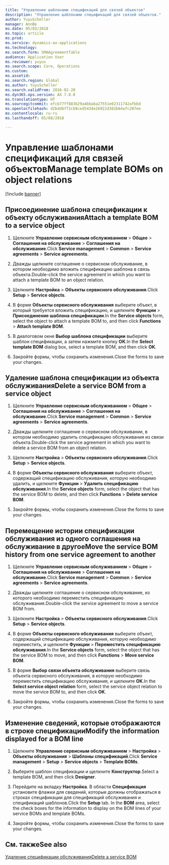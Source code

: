 ```yaml
---
title: "Управление шаблонами спецификаций для связей объектов"
description: "Управление шаблонами спецификаций для связей объектов."
author: YuyuScheller
manager: AnnBe
ms.date: 05/03/2018
ms.topic: article
ms.prod: 
ms.service: dynamics-ax-applications
ms.technology: 
ms.search.form: SMAAgreementTable
audience: Application User
ms.reviewer: yuyus
ms.search.scope: Core, Operations
ms.custom: 
ms.assetid: 
ms.search.region: Global
ms.author: YuyuScheller
ms.search.validFrom: 2016-02-28
ms.dyn365.ops.version: AX 7.0.0
ms.translationtype: HT
ms.sourcegitcommit: efcb77ff883b29a4bbaba27551e02311742afbbd
ms.openlocfilehash: d2bdd6ff2cb8ced5434e26922d382b64afc207ee
ms.contentlocale: ru-ru
ms.lasthandoff: 05/08/2018

---
```



# <a name="manage-template-boms-on-object-relations"></a><span data-ttu-id="f32b3-103">Управление шаблонами спецификаций для связей объектов</span><span class="sxs-lookup"><span data-stu-id="f32b3-103">Manage template BOMs on object relations</span></span> 

[!include [banner](../includes/banner.md)]


## <a name="attach-a-template-bom-to-a-service-object"></a><span data-ttu-id="f32b3-104">Присоединение шаблона спецификации к объекту обслуживания</span><span class="sxs-lookup"><span data-stu-id="f32b3-104">Attach a template BOM to a service object</span></span>

1.  <span data-ttu-id="f32b3-105">Щелкните **Управление сервисным обслуживанием** \> **Общее** \> **Соглашения на обслуживание** \> **Соглашения на обслуживание**.</span><span class="sxs-lookup"><span data-stu-id="f32b3-105">Click **Service management** \> **Common** \> **Service agreements** \> **Service agreements**.</span></span>

2.  <span data-ttu-id="f32b3-106">Дважды щелкните соглашение о сервисном обслуживание, в котором необходимо вложить спецификацию шаблона в связь объекта.</span><span class="sxs-lookup"><span data-stu-id="f32b3-106">Double-click the service agreement in which you want to attach a template BOM to an object relation.</span></span>

3.  <span data-ttu-id="f32b3-107">Щелкните **Настройка** \> **Объекты сервисного обслуживания**.</span><span class="sxs-lookup"><span data-stu-id="f32b3-107">Click **Setup** \> **Service objects**.</span></span>

4.  <span data-ttu-id="f32b3-108">В форме **Объекты сервисного обслуживания** выберите объект, в который требуется вложить спецификацию, и щелкните **Функции** \> **Присоединение шаблона спецификации**.</span><span class="sxs-lookup"><span data-stu-id="f32b3-108">In the **Service objects** form, select the object to attach a template BOM to, and then click **Functions** \> **Attach template BOM**.</span></span>

5.  <span data-ttu-id="f32b3-109">В диалоговом окне **Выбор шаблона спецификации** выберите шаблон спецификации, а затем нажмите кнопку **OK**.</span><span class="sxs-lookup"><span data-stu-id="f32b3-109">In the **Select template BOM** dialog box, select a template BOM, and then click **OK**.</span></span>

6.  <span data-ttu-id="f32b3-110">Закройте формы, чтобы сохранить изменения.</span><span class="sxs-lookup"><span data-stu-id="f32b3-110">Close the forms to save your changes.</span></span>

## <a name="delete-a-service-bom-from-a-service-object"></a><span data-ttu-id="f32b3-111">Удаление шаблона спецификации из объекта обслуживания</span><span class="sxs-lookup"><span data-stu-id="f32b3-111">Delete a service BOM from a service object</span></span>

1.  <span data-ttu-id="f32b3-112">Щелкните **Управление сервисным обслуживанием** \> **Общее** \> **Соглашения на обслуживание** \> **Соглашения на обслуживание**.</span><span class="sxs-lookup"><span data-stu-id="f32b3-112">Click **Service management** \> **Common** \> **Service agreements** \> **Service agreements**.</span></span>

2.  <span data-ttu-id="f32b3-113">Дважды щелкните соглашение о сервисном обслуживании, в котором необходимо удалить спецификацию обслуживания из связи объекта.</span><span class="sxs-lookup"><span data-stu-id="f32b3-113">Double-click the service agreement in which you want to delete a service BOM from an object relation.</span></span>

3.  <span data-ttu-id="f32b3-114">Щелкните **Настройка** \> **Объекты сервисного обслуживания**.</span><span class="sxs-lookup"><span data-stu-id="f32b3-114">Click **Setup** \> **Service objects**.</span></span>

4.  <span data-ttu-id="f32b3-115">В форме **Объекты сервисного обслуживания** выберите объект, содержащий спецификацию обслуживания, которую необходимо удалить, и щелкните **Функции** \> **Удалить спецификацию обслуживания**.</span><span class="sxs-lookup"><span data-stu-id="f32b3-115">In the **Service objects** form, select the object that has the service BOM to delete, and then click **Functions** \> **Delete service BOM**.</span></span>

5.  <span data-ttu-id="f32b3-116">Закройте формы, чтобы сохранить изменения.</span><span class="sxs-lookup"><span data-stu-id="f32b3-116">Close the forms to save your changes.</span></span>

## <a name="move-the-service-bom-history-from-one-service-agreement-to-another"></a><span data-ttu-id="f32b3-117">Перемещение истории спецификации обслуживания из одного соглашения на обслуживание в другое</span><span class="sxs-lookup"><span data-stu-id="f32b3-117">Move the service BOM history from one service agreement to another</span></span>

1.  <span data-ttu-id="f32b3-118">Щелкните **Управление сервисным обслуживанием** \> **Общее** \> **Соглашения на обслуживание** \> **Соглашения на обслуживание**.</span><span class="sxs-lookup"><span data-stu-id="f32b3-118">Click **Service management** \> **Common** \> **Service agreements** \> **Service agreements**.</span></span>

2.  <span data-ttu-id="f32b3-119">Дважды щелкните соглашение о сервисном обслуживание, из которого необходимо переместить спецификацию обслуживания.</span><span class="sxs-lookup"><span data-stu-id="f32b3-119">Double-click the service agreement to move a service BOM from.</span></span>

3.  <span data-ttu-id="f32b3-120">Щелкните **Настройка** \> **Объекты сервисного обслуживания**.</span><span class="sxs-lookup"><span data-stu-id="f32b3-120">Click **Setup** \> **Service objects**.</span></span>

4.  <span data-ttu-id="f32b3-121">В форме **Объекты сервисного обслуживания** выберите объект, содержащий спецификацию обслуживания, которую необходимо переместить, и щелкните **Функции** \> **Переместить спецификацию обслуживания**.</span><span class="sxs-lookup"><span data-stu-id="f32b3-121">In the **Service objects** form, select the object that has the service BOM to move, and then click **Functions** \> **Move service BOM**.</span></span>

5.  <span data-ttu-id="f32b3-122">В форме **Выбор связи объекта обслуживания** выберите связь объекта сервисного обслуживания, в которую необходимо переместить спецификацию обслуживания, и щелкните **OK**.</span><span class="sxs-lookup"><span data-stu-id="f32b3-122">In the **Select service object relation** form, select the service object relation to move the service BOM to, and then click **OK**.</span></span>

6.  <span data-ttu-id="f32b3-123">Закройте формы, чтобы сохранить изменения.</span><span class="sxs-lookup"><span data-stu-id="f32b3-123">Close the forms to save your changes.</span></span>

## <a name="modify-the-information-displayed-for-a-bom-line"></a><span data-ttu-id="f32b3-124">Изменение сведений, которые отображаются в строке спецификации</span><span class="sxs-lookup"><span data-stu-id="f32b3-124">Modify the information displayed for a BOM line</span></span>

1.  <span data-ttu-id="f32b3-125">Щелкните **Управление сервисным обслуживанием** \> **Настройка** \> **Объекты обслуживания** \> **Шаблоны спецификаций**.</span><span class="sxs-lookup"><span data-stu-id="f32b3-125">Click **Service management** \> **Setup** \> **Service objects** \> **Template BOMs**.</span></span>

2.  <span data-ttu-id="f32b3-126">Выберите шаблон спецификации и щелкните **Конструктор**.</span><span class="sxs-lookup"><span data-stu-id="f32b3-126">Select a template BOM, and then click **Designer**.</span></span>

3.  <span data-ttu-id="f32b3-127">Перейдите на вкладку **Настройка**. В области **Спецификация** установите флажки для сведений, которые должны отображаться в строках спецификации для спецификаций обслуживания и спецификаций шаблонов.</span><span class="sxs-lookup"><span data-stu-id="f32b3-127">Click the **Setup** tab. In the **BOM** area, select the check boxes for the information to display on the BOM lines of your service BOMs and template BOMs.</span></span>

4.  <span data-ttu-id="f32b3-128">Закройте формы, чтобы сохранить изменения.</span><span class="sxs-lookup"><span data-stu-id="f32b3-128">Close the forms to save your changes.</span></span>

## <a name="see-also"></a><span data-ttu-id="f32b3-129">См. также</span><span class="sxs-lookup"><span data-stu-id="f32b3-129">See also</span></span>

[<span data-ttu-id="f32b3-130">Удаление спецификации обслуживания</span><span class="sxs-lookup"><span data-stu-id="f32b3-130">Delete a service BOM</span></span>](delete-service-bom.md)

  



